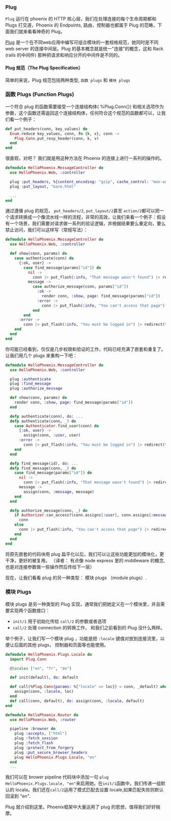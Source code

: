 
### Plug

`Plug` 运行在 phoenix 的 HTTP 核心层，我们在处理连接的每个生命周期都和 Plugs 打交道，Phoenix 的 Endpoints, 路由，控制器也都属于 Plug 的范畴，下面我们就来看看神奇的 Plug。

[Plug](https://github.com/elixir-lang/plug) 是一个在不同web应用中编写可组合模块的一套规格规范，她同时是不同 web server 的连接中间层。Plug 的基本概念就是统一"连接"的概念，这和 Rack (rails 的中间件) 那种把请求和响应分开的中间件是不同的。


#### Plug 规范（The Plug Specification）

简单的来说，Plug 规范包括两种类型, `函数 plugs` 和 `模块 plugs`

### 函数 Plugs (Function Plugs)
一个符合 plug 的函数需要接受一个连接结构体( %Plug.Conn{}) 和相关选项作为参数，这个函数还需返回这个连接结构体，任何符合这个规范的函数都可以，让我们看一个例子：

```elixir
def put_headers(conn, key_values) do
  Enum.reduce key_values, conn, fn {k, v}, conn ->
    Plug.Conn.put_resp_header(conn, k, v)
  end
end
```

很直观，对吧？
我们就是用这种方法在 Phoenix 的连接上进行一系列的操作的。

```elixir
defmodule HelloPhoenix.MessageController do
  use HelloPhoenix.Web, :controller

  plug :put_headers, %{content_encoding: "gzip", cache_control: "max-age=3600"}
  plug :put_layout, "bare.html"

  ...
end
```
通过遵循 plug 的规范， `put_headers/2`, `put_layout/2`甚至 `action/2`都可以把一个请求转换成一个像流水线一样的流程，非常的高效，让我们来看一个例子：假设有一个场景，我们需要对请求做一系列的验证逻辑，并根据结果要么重定向，要么禁止访问，我们可以这样写（常规写法）：

```elixir
defmodule HelloPhoenix.MessageController do
  use HelloPhoenix.Web, :controller

  def show(conn, params) do
    case authenticate(conn) do
      {:ok, user} ->
        case find_message(params["id"]) do
          nil ->
            conn |> put_flash(:info, "That message wasn't found") |> redirect(to: "/")
          message ->
            case authorize_message(conn, params["id"])
              :ok ->
                render conn, :show, page: find_message(params["id"])
              :error ->
                conn |> put_flash(:info, "You can't access that page") |> redirect(to: "/")
            end
        end
      :error ->
        conn |> put_flash(:info, "You must be logged in") |> redirect(to: "/")
    end
  end
end
```
你可能已经看到，仅仅是几步权限和验证的工作，代码已经充满了嵌套和重复了。让我们用几个 plugs 来重构一下吧：


```elixir
defmodule HelloPhoenix.MessageController do
  use HelloPhoenix.Web, :controller

  plug :authenticate
  plug :find_message
  plug :authorize_message

  def show(conn, params) do
    render conn, :show, page: find_message(params["id"])
  end

  defp authenticate(conn), do: ...
  defp authenticate(conn, _) do
    case Authenticator.find_user(conn) do
      {:ok, user} ->
        assign(conn, :user, user)
      :error ->
        conn |> put_flash(:info, "You must be logged in") |> redirect(to: "/") |> halt
    end
  end

  defp find_message(id), do: ...
  defp find_message(conn, _) do
    case find_message(params["id"]) do
      nil ->
        conn |> put_flash(:info, "That message wasn't found") |> redirect(to: "/") |> halt
      message ->
        assign(conn, :message, message)
    end
  end

  defp authorize_message(conn, _) do
    if Authorizer.can_access?(conn.assigns[:user], conn.assigns[:message]) do
      conn
    else
      conn |> put_flash(:info, "You can't access that page") |> redirect(to: "/") |> halt
    end
  end
end
```
将原先嵌套的代码块用 plug 扁平化以后，我们可以让这些功能更加的模块化，更干净，更好的被复用。
（译者： 有点像 node express 里的 middleware 的概念, 也是对连接参数做一些操作然后传给下一层）

现在，让我们看看 plug 的另一种类型： 模块 plugs （module plugs）.

### 模块 Plugs 

模块 plugs 是另一种类型的 Plug 实现，通常我们把她定义在一个模块里，并且需要实现两个函数接口：

* `init/1` 用于初始化传给 `call/2` 的参数或者选项 
* `call/2` 处理 connection 的转换工作， 和我们之前看到的 Plug 没什么两样。

举个例子，让我们写一个模块 plug ，功能是把 `:locale` 键值对放到连接流里，以便让后面的其他 plugs， 控制器和页面等也能使用。

```elixir
defmodule HelloPhoenix.Plugs.Locale do
  import Plug.Conn

  @locales ["en", "fr", "de"]

  def init(default), do: default

  def call(%Plug.Conn{params: %{"locale" => loc}} = conn, _default) when loc in @locales do
    assign(conn, :locale, loc)
  end
  def call(conn, default), do: assign(conn, :locale, default)
end

defmodule HelloPhoenix.Router do
  use HelloPhoenix.Web, :router

  pipeline :browser do
    plug :accepts, ["html"]
    plug :fetch_session
    plug :fetch_flash
    plug :protect_from_forgery
    plug :put_secure_browser_headers
    plug HelloPhoenix.Plugs.Locale, "en"
  end
  ...
```

我们可以在 brower pipeline 代码块中添加一句 `plug HelloPhoenix.Plugs.locale, "en"`来启用她。在`init/1`函数中，我们传递一组默认的 locala。我们还在`call/2`运用了模式匹配去设置 locale,如果匹配失败则默认回滚到 "en".

Plug 就介绍到这里。Phoenix框架中大量运用了 plug 的思想，值得我们好好揣摩。
